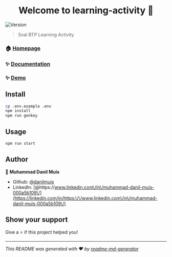 <h1 align="center">Welcome to learning-activity 👋</h1>
<p>
  <img alt="Version" src="https://img.shields.io/badge/version-0.0.0-blue.svg?cacheSeconds=2592000" />
</p>

> Soal BTP Learning Activity

### 🏠 [Homepage](https://github.com/danilmuis/learning_activity)

### ✨ [Documentation](https://documenter.getpostman.com/view/9754707/Tz5p6yJ3)

### ✨ [Demo](https://activity.smartsupportku.com/)

## Install

```sh
cp .env.example .env
npm install
npm run genkey
```

## Usage

```sh
npm run start
```

## Author

👤 **Muhammad Danil Muis**

* Github: [@danilmuis](https://github.com/danilmuis)
* LinkedIn: [@https:\/\/www.linkedin.com\/in\/muhammad-danil-muis-000a5b109\/](https://linkedin.com/in/https:\/\/www.linkedin.com\/in\/muhammad-danil-muis-000a5b109\/)

## Show your support

Give a ⭐️ if this project helped you!

***
_This README was generated with ❤️ by [readme-md-generator](https://github.com/kefranabg/readme-md-generator)_